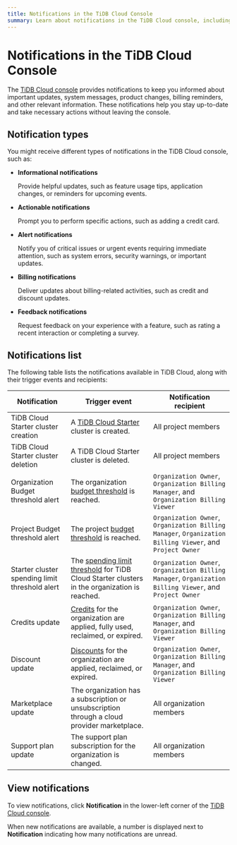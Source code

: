 ```yaml
---
title: Notifications in the TiDB Cloud Console
summary: Learn about notifications in the TiDB Cloud console, including notification types, purposes, and how to view them.
---
```


# Notifications in the TiDB Cloud Console

The [TiDB Cloud console](https://tidbcloud.com/signup?provider_source=alicloud) provides notifications to keep you informed about important updates, system messages, product changes, billing reminders, and other relevant information. These notifications help you stay up-to-date and take necessary actions without leaving the console.

## Notification types

You might receive different types of notifications in the TiDB Cloud console, such as:

- **Informational notifications**

    Provide helpful updates, such as feature usage tips, application changes, or reminders for upcoming events.

- **Actionable notifications**

   Prompt you to perform specific actions, such as adding a credit card.

- **Alert notifications**

    Notify you of critical issues or urgent events requiring immediate attention, such as system errors, security warnings, or important updates.

- **Billing notifications**

    Deliver updates about billing-related activities, such as credit and discount updates.

- **Feedback notifications**

    Request feedback on your experience with a feature, such as rating a recent interaction or completing a survey.

## Notifications list

The following table lists the notifications available in TiDB Cloud, along with their trigger events and recipients:

| Notification | Trigger event | Notification recipient |
| --- | --- | --- |
| TiDB Cloud Starter cluster creation | A [TiDB Cloud Starter](/tidb-cloud/select-cluster-tier.md#tidb-cloud-starter) cluster is created. | All project members |
| TiDB Cloud Starter cluster deletion | A TiDB Cloud Starter cluster is deleted. | All project members |
| Organization Budget threshold alert | The organization [budget threshold](/tidb-cloud/tidb-cloud-budget.md) is reached. | `Organization Owner`, `Organization Billing Manager`, and `Organization Billing Viewer` |
| Project Budget threshold alert | The project [budget threshold](/tidb-cloud/tidb-cloud-budget.md) is reached. | `Organization Owner`, `Organization Billing Manager`, `Organization Billing Viewer`, and `Project Owner` |
| Starter cluster spending limit threshold alert | The [spending limit threshold](/tidb-cloud/manage-serverless-spend-limit.md) for TiDB Cloud Starter clusters in the organization is reached. | `Organization Owner`, `Organization Billing Manager`, `Organization Billing Viewer`, and `Project Owner` |
| Credits update | [Credits](/tidb-cloud/tidb-cloud-billing.md#credits) for the organization are applied, fully used, reclaimed, or expired. | `Organization Owner`, `Organization Billing Manager`, and `Organization Billing Viewer` |
| Discount update | [Discounts](/tidb-cloud/tidb-cloud-billing.md#discounts) for the organization are applied, reclaimed, or expired. | `Organization Owner`, `Organization Billing Manager`, and `Organization Billing Viewer` |
| Marketplace update | The organization has a subscription or unsubscription through a cloud provider marketplace. | All organization members |
| Support plan update | The support plan subscription for the organization is changed. | All organization members |

## View notifications

To view notifications, click **Notification** in the lower-left corner of the [TiDB Cloud console](https://tidbcloud.com/signup?provider_source=alicloud).

When new notifications are available, a number is displayed next to **Notification** indicating how many notifications are unread.